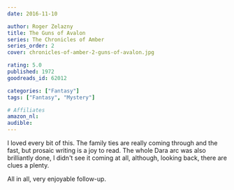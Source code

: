 ```yaml
---
date: 2016-11-10

author: Roger Zelazny
title: The Guns of Avalon
series: The Chronicles of Amber
series_order: 2
cover: chronicles-of-amber-2-guns-of-avalon.jpg

rating: 5.0
published: 1972
goodreads_id: 62012

categories: ["Fantasy"]
tags: ["Fantasy", "Mystery"]

# Affiliates
amazon_nl: 
audible: 
---
```


I loved every bit of this. The family ties are really coming through and the fast, but prosaic writing is a joy to read. The whole Dara arc was also brilliantly done, I didn't see it coming at all, although, looking back, there are clues a plenty.

All in all, very enjoyable follow-up.
